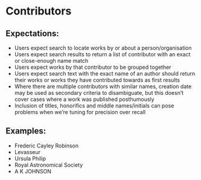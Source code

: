 # Contributors

## Expectations:

*	Users expect search to locate works by or about a person/organisation
*	Users expect search results to return a list of contributor with an exact or close-enough name match
*	Users expect works by that contributor to be grouped together
*	Users expect search text with the exact name of an author should return their works or works they have contributed towards as first results
*	Where there are multiple contributors with similar names, creation date may be used as secondary criteria to disambiguate, but this doesn’t cover cases where a work was published posthumously
*	Inclusion of titles, honorifics and middle names/initials can pose problems when we’re tuning for precision over recall


## Examples:

*	Frederic Cayley Robinson
*	Levasseur
*	Ursula Philip
*	Royal Astronomical Society
*	A K JOHNSON

